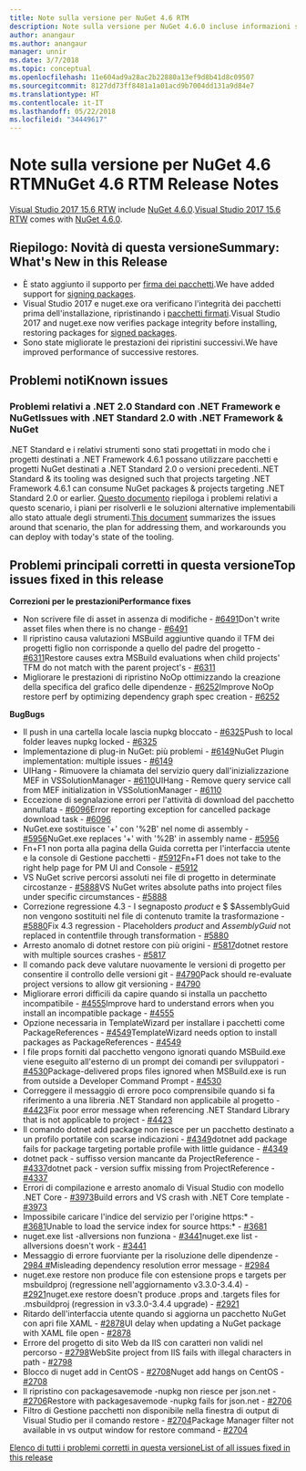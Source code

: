 ```yaml
---
title: Note sulla versione per NuGet 4.6 RTM
description: Note sulla versione per NuGet 4.6.0 incluse informazioni su problemi noti, correzioni di bug e DCR.
author: anangaur
ms.author: anangaur
manager: unnir
ms.date: 3/7/2018
ms.topic: conceptual
ms.openlocfilehash: 11e604ad9a28ac2b22880a13ef9d8b41d8c09507
ms.sourcegitcommit: 8127dd73ff8481a1a01acd9b7004dd131a9d84e7
ms.translationtype: HT
ms.contentlocale: it-IT
ms.lasthandoff: 05/22/2018
ms.locfileid: "34449617"
---
```

# <a name="nuget-46-rtm-release-notes"></a><span data-ttu-id="21384-103">Note sulla versione per NuGet 4.6 RTM</span><span class="sxs-lookup"><span data-stu-id="21384-103">NuGet 4.6 RTM Release Notes</span></span>

<span data-ttu-id="21384-104">[Visual Studio 2017 15.6 RTW](https://www.visualstudio.com/news/releasenotes/vs2017-relnotes) include [NuGet 4.6.0](https://dist.nuget.org/win-x86-commandline/v4.6.0/nuget.exe).</span><span class="sxs-lookup"><span data-stu-id="21384-104">[Visual Studio 2017 15.6 RTW](https://www.visualstudio.com/news/releasenotes/vs2017-relnotes) comes with [NuGet 4.6.0](https://dist.nuget.org/win-x86-commandline/v4.6.0/nuget.exe).</span></span>

## <a name="summary-whats-new-in-this-release"></a><span data-ttu-id="21384-105">Riepilogo: Novità di questa versione</span><span class="sxs-lookup"><span data-stu-id="21384-105">Summary: What's New in this Release</span></span>

* <span data-ttu-id="21384-106">È stato aggiunto il supporto per [firma dei pacchetti](../create-packages/sign-a-package.md).</span><span class="sxs-lookup"><span data-stu-id="21384-106">We have added support for [signing packages](../create-packages/sign-a-package.md).</span></span>
* <span data-ttu-id="21384-107">Visual Studio 2017 e nuget.exe ora verificano l'integrità dei pacchetti prima dell'installazione, ripristinando i [pacchetti firmati](../reference/signed-packages-reference.md).</span><span class="sxs-lookup"><span data-stu-id="21384-107">Visual Studio 2017 and nuget.exe now verifies package integrity before installing, restoring packages for [signed packages](../reference/signed-packages-reference.md).</span></span>
* <span data-ttu-id="21384-108">Sono state migliorate le prestazioni dei ripristini successivi.</span><span class="sxs-lookup"><span data-stu-id="21384-108">We have improved performance of successive restores.</span></span>

## <a name="known-issues"></a><span data-ttu-id="21384-109">Problemi noti</span><span class="sxs-lookup"><span data-stu-id="21384-109">Known issues</span></span>

### <a name="issues-with-net-standard-20-with-net-framework--nuget"></a><span data-ttu-id="21384-110">Problemi relativi a .NET 2.0 Standard con .NET Framework e NuGet</span><span class="sxs-lookup"><span data-stu-id="21384-110">Issues with .NET Standard 2.0 with .NET Framework & NuGet</span></span> 

<span data-ttu-id="21384-111">.NET Standard e i relativi strumenti sono stati progettati in modo che i progetti destinati a .NET Framework 4.6.1 possano utilizzare pacchetti e progetti NuGet destinati a .NET Standard 2.0 o versioni precedenti.</span><span class="sxs-lookup"><span data-stu-id="21384-111">.NET Standard & its tooling was designed such that projects targeting .NET Framework 4.6.1 can consume NuGet packages & projects targeting .NET Standard 2.0 or earlier.</span></span> <span data-ttu-id="21384-112">[Questo documento](https://github.com/dotnet/standard/issues/481) riepiloga i problemi relativi a questo scenario, i piani per risolverli e le soluzioni alternative implementabili allo stato attuale degli strumenti.</span><span class="sxs-lookup"><span data-stu-id="21384-112">[This document](https://github.com/dotnet/standard/issues/481) summarizes the issues around that scenario, the plan for addressing them, and workarounds you can deploy with today's state of the tooling.</span></span>

## <a name="top-issues-fixed-in-this-release"></a><span data-ttu-id="21384-113">Problemi principali corretti in questa versione</span><span class="sxs-lookup"><span data-stu-id="21384-113">Top issues fixed in this release</span></span>

<span data-ttu-id="21384-114">**Correzioni per le prestazioni**</span><span class="sxs-lookup"><span data-stu-id="21384-114">**Performance fixes**</span></span>

* <span data-ttu-id="21384-115">Non scrivere file di asset in assenza di modifiche - [#6491](https://github.com/NuGet/Home/issues/6491)</span><span class="sxs-lookup"><span data-stu-id="21384-115">Don't write asset files when there is no change - [#6491](https://github.com/NuGet/Home/issues/6491)</span></span>
* <span data-ttu-id="21384-116">Il ripristino causa valutazioni MSBuild aggiuntive quando il TFM dei progetti figlio non corrisponde a quello del padre del progetto - [#6311](https://github.com/NuGet/Home/issues/6311)</span><span class="sxs-lookup"><span data-stu-id="21384-116">Restore causes extra MSBuild evaluations when child projects' TFM do not match with the parent project's - [#6311](https://github.com/NuGet/Home/issues/6311)</span></span>
* <span data-ttu-id="21384-117">Migliorare le prestazioni di ripristino NoOp ottimizzando la creazione della specifica del grafico delle dipendenze - [#6252](https://github.com/NuGet/Home/issues/6252)</span><span class="sxs-lookup"><span data-stu-id="21384-117">Improve NoOp restore perf by optimizing dependency graph spec creation - [#6252](https://github.com/NuGet/Home/issues/6252)</span></span>

<span data-ttu-id="21384-118">**Bug**</span><span class="sxs-lookup"><span data-stu-id="21384-118">**Bugs**</span></span>

* <span data-ttu-id="21384-119">Il push in una cartella locale lascia nupkg bloccato - [#6325](https://github.com/NuGet/Home/issues/6325)</span><span class="sxs-lookup"><span data-stu-id="21384-119">Push to local folder leaves nupkg locked - [#6325](https://github.com/NuGet/Home/issues/6325)</span></span>
* <span data-ttu-id="21384-120">Implementazione di plug-in NuGet: più problemi - [#6149](https://github.com/NuGet/Home/issues/6149)</span><span class="sxs-lookup"><span data-stu-id="21384-120">NuGet Plugin implementation:  multiple issues - [#6149](https://github.com/NuGet/Home/issues/6149)</span></span>
* <span data-ttu-id="21384-121">UIHang - Rimuovere la chiamata del servizio query dall'inizializzazione MEF in VSSolutionManager - [#6110](https://github.com/NuGet/Home/issues/6110)</span><span class="sxs-lookup"><span data-stu-id="21384-121">UIHang - Remove query service call from MEF initialization in VSSolutionManager - [#6110](https://github.com/NuGet/Home/issues/6110)</span></span>
* <span data-ttu-id="21384-122">Eccezione di segnalazione errori per l'attività di download del pacchetto annullata - [#6096](https://github.com/NuGet/Home/issues/6096)</span><span class="sxs-lookup"><span data-stu-id="21384-122">Error reporting exception for cancelled package download task - [#6096](https://github.com/NuGet/Home/issues/6096)</span></span>
* <span data-ttu-id="21384-123">NuGet.exe sostituisce '+' con '%2B' nel nome di assembly - [#5956](https://github.com/NuGet/Home/issues/5956)</span><span class="sxs-lookup"><span data-stu-id="21384-123">NuGet.exe replaces '+' with '%2B' in assembly name - [#5956](https://github.com/NuGet/Home/issues/5956)</span></span>
* <span data-ttu-id="21384-124">Fn+F1 non porta alla pagina della Guida corretta per l'interfaccia utente e la console di Gestione pacchetti - [#5912](https://github.com/NuGet/Home/issues/5912)</span><span class="sxs-lookup"><span data-stu-id="21384-124">Fn+F1 does not take to the right help page for PM UI and Console - [#5912](https://github.com/NuGet/Home/issues/5912)</span></span>
* <span data-ttu-id="21384-125">VS NuGet scrive percorsi assoluti nei file di progetto in determinate circostanze - [#5888](https://github.com/NuGet/Home/issues/5888)</span><span class="sxs-lookup"><span data-stu-id="21384-125">VS NuGet writes absolute paths into project files under specific circumstances - [#5888](https://github.com/NuGet/Home/issues/5888)</span></span>
* <span data-ttu-id="21384-126">Correzione regressione 4.3 - I segnaposto $product$ e $ $AssemblyGuid non vengono sostituiti nel file di contenuto tramite la trasformazione - [#5880](https://github.com/NuGet/Home/issues/5880)</span><span class="sxs-lookup"><span data-stu-id="21384-126">Fix 4.3 regression - Placeholders $product$ and $AssemblyGuid$ not replaced in contentfile through transformation - [#5880](https://github.com/NuGet/Home/issues/5880)</span></span>
* <span data-ttu-id="21384-127">Arresto anomalo di dotnet restore con più origini - [#5817](https://github.com/NuGet/Home/issues/5817)</span><span class="sxs-lookup"><span data-stu-id="21384-127">dotnet restore with multiple sources crashes - [#5817](https://github.com/NuGet/Home/issues/5817)</span></span>
* <span data-ttu-id="21384-128">Il comando pack deve valutare nuovamente le versioni di progetto per consentire il controllo delle versioni git - [#4790](https://github.com/NuGet/Home/issues/4790)</span><span class="sxs-lookup"><span data-stu-id="21384-128">Pack should re-evaluate project versions to allow git versioning - [#4790](https://github.com/NuGet/Home/issues/4790)</span></span>
* <span data-ttu-id="21384-129">Migliorare errori difficili da capire quando si installa un pacchetto incompatibile - [#4555](https://github.com/NuGet/Home/issues/4555)</span><span class="sxs-lookup"><span data-stu-id="21384-129">Improve hard to understand errors when you install an incompatible package - [#4555](https://github.com/NuGet/Home/issues/4555)</span></span>
* <span data-ttu-id="21384-130">Opzione necessaria in TemplateWizard per installare i pacchetti come PackageReferences - [#4549](https://github.com/NuGet/Home/issues/4549)</span><span class="sxs-lookup"><span data-stu-id="21384-130">TemplateWizard needs option to install packages as PackageReferences - [#4549](https://github.com/NuGet/Home/issues/4549)</span></span>
* <span data-ttu-id="21384-131">I file props forniti dal pacchetto vengono ignorati quando MSBuild.exe viene eseguito all'esterno di un prompt dei comandi per sviluppatori - [#4530](https://github.com/NuGet/Home/issues/4530)</span><span class="sxs-lookup"><span data-stu-id="21384-131">Package-delivered props files ignored when MSBuild.exe is run from outside a Developer Command Prompt - [#4530](https://github.com/NuGet/Home/issues/4530)</span></span>
* <span data-ttu-id="21384-132">Correggere il messaggio di errore poco comprensibile quando si fa riferimento a una libreria .NET Standard non applicabile al progetto - [#4423](https://github.com/NuGet/Home/issues/4423)</span><span class="sxs-lookup"><span data-stu-id="21384-132">Fix poor error message when referencing .NET Standard Library that is not applicable to project - [#4423](https://github.com/NuGet/Home/issues/4423)</span></span>
* <span data-ttu-id="21384-133">Il comando dotnet add package non riesce per un pacchetto destinato a un profilo portatile con scarse indicazioni - [#4349](https://github.com/NuGet/Home/issues/4349)</span><span class="sxs-lookup"><span data-stu-id="21384-133">dotnet add package fails for package targeting portable profile with little guidance - [#4349](https://github.com/NuGet/Home/issues/4349)</span></span>
* <span data-ttu-id="21384-134">dotnet pack - suffisso version mancante da ProjectReference - [#4337](https://github.com/NuGet/Home/issues/4337)</span><span class="sxs-lookup"><span data-stu-id="21384-134">dotnet pack - version suffix missing from ProjectReference - [#4337](https://github.com/NuGet/Home/issues/4337)</span></span>
* <span data-ttu-id="21384-135">Errori di compilazione e arresto anomalo di Visual Studio con modello .NET Core - [#3973](https://github.com/NuGet/Home/issues/3973)</span><span class="sxs-lookup"><span data-stu-id="21384-135">Build errors and VS crash with .NET Core template - [#3973](https://github.com/NuGet/Home/issues/3973)</span></span>
* <span data-ttu-id="21384-136">Impossibile caricare l'indice del servizio per l'origine https:\* - [#3681](https://github.com/NuGet/Home/issues/3681)</span><span class="sxs-lookup"><span data-stu-id="21384-136">Unable to load the service index for source https:\* - [#3681](https://github.com/NuGet/Home/issues/3681)</span></span>
* <span data-ttu-id="21384-137">nuget.exe list -allversions non funziona - [#3441](https://github.com/NuGet/Home/issues/3441)</span><span class="sxs-lookup"><span data-stu-id="21384-137">nuget.exe list -allversions doesn't work - [#3441](https://github.com/NuGet/Home/issues/3441)</span></span>
* <span data-ttu-id="21384-138">Messaggio di errore fuorviante per la risoluzione delle dipendenze - [2984 #](https://github.com/NuGet/Home/issues/2984)</span><span class="sxs-lookup"><span data-stu-id="21384-138">Misleading dependency resolution error message - [#2984](https://github.com/NuGet/Home/issues/2984)</span></span>
* <span data-ttu-id="21384-139">nuget.exe restore non produce file con estensione props e targets per msbuildproj (regressione nell'aggiornamento v3.3.0-3.4.4) - [#2921](https://github.com/NuGet/Home/issues/2921)</span><span class="sxs-lookup"><span data-stu-id="21384-139">nuget.exe restore doesn't produce .props and .targets files for .msbuildproj (regression in v3.3.0-3.4.4 upgrade) - [#2921](https://github.com/NuGet/Home/issues/2921)</span></span>
* <span data-ttu-id="21384-140">Ritardo dell'interfaccia utente quando si aggiorna un pacchetto NuGet con apri file XAML - [#2878](https://github.com/NuGet/Home/issues/2878)</span><span class="sxs-lookup"><span data-stu-id="21384-140">UI delay when updating a NuGet package with XAML file open - [#2878](https://github.com/NuGet/Home/issues/2878)</span></span>
* <span data-ttu-id="21384-141">Errore del progetto di sito Web da IIS con caratteri non validi nel percorso - [#2798](https://github.com/NuGet/Home/issues/2798)</span><span class="sxs-lookup"><span data-stu-id="21384-141">WebSite project from IIS fails with illegal characters in path - [#2798](https://github.com/NuGet/Home/issues/2798)</span></span>
* <span data-ttu-id="21384-142">Blocco di nuget add in CentOS - [#2708](https://github.com/NuGet/Home/issues/2708)</span><span class="sxs-lookup"><span data-stu-id="21384-142">Nuget add hangs on CentOS - [#2708](https://github.com/NuGet/Home/issues/2708)</span></span>
* <span data-ttu-id="21384-143">Il ripristino con packagesavemode -nupkg non riesce per json.net - [#2706](https://github.com/NuGet/Home/issues/2706)</span><span class="sxs-lookup"><span data-stu-id="21384-143">Restore with packagesavemode -nupkg fails for json.net - [#2706](https://github.com/NuGet/Home/issues/2706)</span></span>
* <span data-ttu-id="21384-144">Filtro di Gestione pacchetti non disponibile nella finestra di output di Visual Studio per il comando restore - [#2704](https://github.com/NuGet/Home/issues/2704)</span><span class="sxs-lookup"><span data-stu-id="21384-144">Package Manager filter not available in vs output window for restore command - [#2704](https://github.com/NuGet/Home/issues/2704)</span></span>

[<span data-ttu-id="21384-145">Elenco di tutti i problemi corretti in questa versione</span><span class="sxs-lookup"><span data-stu-id="21384-145">List of all issues fixed in this release</span></span>](https://github.com/NuGet/Home/issues?q=is%3Aissue+is%3Aclosed+milestone%3A%224.6")
